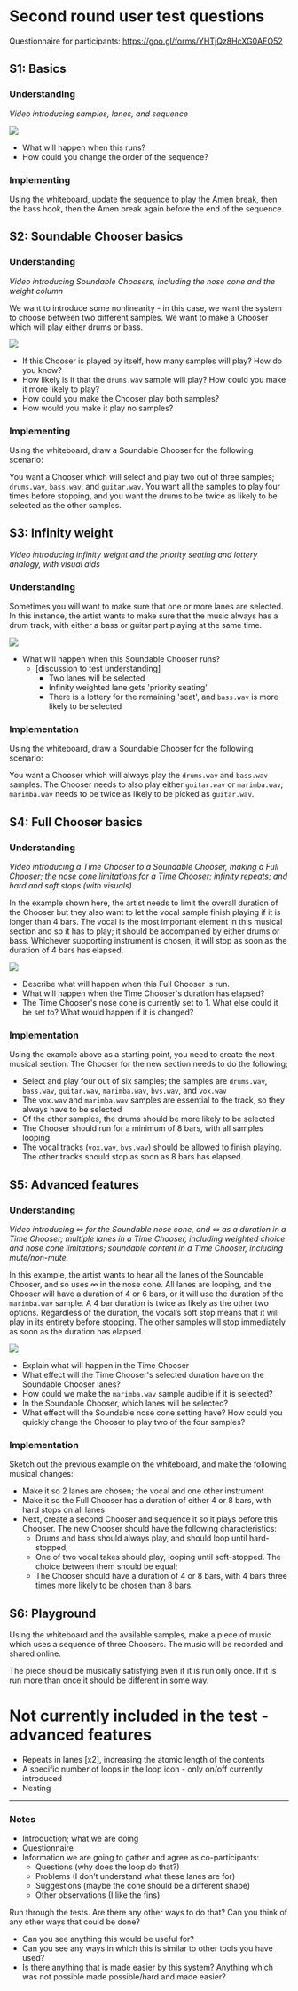 # Second round user test questions

Questionnaire for participants: <https://goo.gl/forms/YHTjQz8HcXG0AEO52> 


## S1: Basics

### Understanding

*Video introducing samples, lanes, and sequence*

![](images/s1.png)

* What will happen when this runs?
* How could you change the order of the sequence?


### Implementing

Using the whiteboard, update the sequence to play the Amen break, then the bass hook, then the Amen break again before the end of the sequence.



## S2: Soundable Chooser basics

### Understanding
*Video introducing Soundable Choosers, including the nose cone and the weight column*

We want to introduce some nonlinearity - in this case, we want the system to choose between two different samples. We want to make a Chooser which will play either drums or bass. 

![](images/s2.png)

* If this Chooser is played by itself, how many samples will play? How do you know? 
* How likely is it that the `drums.wav` sample will play? How could you make it more likely to play? 
* How could you make the Chooser play both samples? 
* How would you make it play no samples?


### Implementing

Using the whiteboard, draw a Soundable Chooser for the following scenario:

You want a Chooser which will select and play two out of three samples; `drums.wav`, `bass.wav`, and `guitar.wav`. You want all the samples to play four times before stopping, and you want the drums to be twice as likely to be selected as the other samples.



## S3: Infinity weight
*Video introducing infinity weight and the priority seating and lottery analogy, with visual aids*

### Understanding

Sometimes you will want to make sure that one or more lanes are selected. In this instance, the artist wants to make sure that the music always has a drum track, with either a bass or guitar part playing at the same time.

![](images/s3.png)

* What will happen when this Soundable Chooser runs?
	* [discussion to test understanding]
		* Two lanes will be selected
		* Infinity weighted lane gets 'priority seating'
		* There is a lottery for the remaining 'seat', and `bass.wav` is more likely to be selected


### Implementation

Using the whiteboard, draw a Soundable Chooser for the following scenario:

You want a Chooser which will always play the `drums.wav` and `bass.wav` samples. The Chooser needs to also play either `guitar.wav` or `marimba.wav`; `marimba.wav` needs to be twice as likely to be picked as `guitar.wav`.


## S4: Full Chooser basics
### Understanding

*Video introducing a Time Chooser to a Soundable Chooser, making a Full Chooser; the nose cone limitations for a Time Chooser; infinity repeats; and hard and soft stops (with visuals).*

In the example shown here, the artist needs to limit the overall duration of the Chooser but they also want to let the vocal sample finish playing if it is longer than 4 bars. The vocal is the most important element in this musical section and so it has to play; it should be accompanied by either drums or bass. Whichever supporting instrument is chosen, it will stop as soon as the duration of 4 bars has elapsed.

![](images/s4.png)

* Describe what will happen when this Full Chooser is run.
* What will happen when the Time Chooser's duration has elapsed? 
* The Time Chooser's nose cone is currently set to 1. What else could it be set to? What would happen if it is changed?


### Implementation

Using the example above as a starting point, you need to create the next musical section. The Chooser for the new section needs to do the following;

* Select and play four out of six samples; the samples are `drums.wav`, `bass.wav`, `guitar.wav`, `marimba.wav`, `bvs.wav`, and `vox.wav`
* The `vox.wav` and `marimba.wav` samples are essential to the track, so they always have to be selected
* Of the other samples, the drums should be more likely to be selected
* The Chooser should run for a minimum of 8 bars, with all samples looping
* The vocal tracks (`vox.wav`, `bvs.wav`) should be allowed to finish playing. The other tracks should stop as soon as 8 bars has elapsed.


## S5: Advanced features
### Understanding
*Video introducing ∞ for the Soundable nose cone, and ∞ as a duration in a Time Chooser; multiple lanes in a Time Chooser, including weighted choice and nose cone limitations; soundable content in a Time Chooser, including mute/non-mute.*

In this example, the artist wants to hear all the lanes of the Soundable Chooser, and so uses ∞ in the nose cone. All lanes are looping, and the Chooser will have a duration of 4 or 6 bars, or it will use the duration of the `marimba.wav` sample. A 4 bar duration is twice as likely as the other two options. Regardless of the duration, the vocal’s soft stop means that it will play in its entirety before stopping. The other samples will stop immediately as soon as the duration has elapsed.

![](images/s5.png)

* Explain what will happen in the Time Chooser
* What effect will the Time Chooser's selected duration have on the Soundable Chooser lanes?
* How could we make the `marimba.wav` sample audible if it is selected?
* In the Soundable Chooser, which lanes will be selected?
* What effect will the Soundable nose cone setting have? How could you quickly change the Chooser to play two of the four samples?


### Implementation

Sketch out the previous example on the whiteboard, and make the following musical changes:

* Make it so 2 lanes are chosen; the vocal and one other instrument
* Make it so the Full Chooser has a duration of either 4 or 8 bars, with hard stops on all lanes
* Next, create a second Chooser and sequence it so it plays before this Chooser. The new Chooser should have the following characteristics:
	* Drums and bass should always play, and should loop until hard-stopped;
	* One of two vocal takes should play, looping until soft-stopped. The choice between them should be equal;
	* The Chooser should have a duration of 4 or 8 bars, with 4 bars three times more likely to be chosen than 8 bars.


## S6: Playground

Using the whiteboard and the available samples, make a piece of music which uses a sequence of three Choosers. The music will be recorded and shared online.

The piece should be musically satisfying even if it is run only once. If it is run more than once it should be different in some way.


# Not currently included in the test - advanced features
* Repeats in lanes [x2], increasing the atomic length of the contents
* A specific number of loops in the loop icon - only on/off currently introduced
* Nesting

----

### Notes
* Introduction; what we are doing
* Questionnaire
* Information we are going to gather and agree as co-participants:
	* Questions (why does the loop do that?)
	* Problems (I don’t understand what these lanes are for)
	* Suggestions (maybe the cone should be a different shape)
	* Other observations (I like the fins)


Run through the tests. Are there any other ways to do that? Can you think of any other ways that could be done?

* Can you see anything this would be useful for?
* Can you see any ways in which this is similar to other tools you have used?
* Is there anything that is made easier by this system? Anything which was not possible made possible/hard and made easier?
